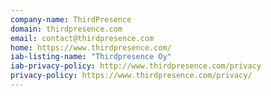 ```yaml
---
company-name: ThirdPresence
domain: thirdpresence.com
email: contact@thirdpresence.com
home: https://www.thirdpresence.com/
iab-listing-name: "Thirdpresence Oy"
iab-privacy-policy: http://www.thirdpresence.com/privacy
privacy-policy: https://www.thirdpresence.com/privacy/
---
```




